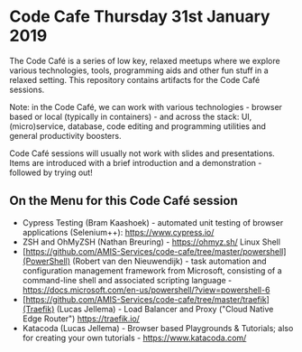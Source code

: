 # Code Cafe Thursday 31st January 2019
The Code Café is a series of low key, relaxed meetups where we explore various technologies, tools, programming aids and other fun stuff in a relaxed setting. This repository contains artifacts for the Code Café sessions.

Note: in the Code Café, we can work with various technologies - browser based or local (typically in containers) - and across the stack: UI, (micro)service, database, code editing and programming utilities and general productivity boosters. 

Code Café sessions will usually not work with slides and presentations. Items are introduced with a brief introduction and a demonstration - followed by trying out!

## On the Menu for this Code Café session

* Cypress Testing (Bram Kaashoek) - automated unit testing of browser applications (Selenium++): https://www.cypress.io/ 
* ZSH and OhMyZSH (Nathan Breuring) - https://ohmyz.sh/  Linux Shell 
* [https://github.com/AMIS-Services/code-cafe/tree/master/powershell](PowerShell) (Robert van den Nieuwendijk) - task automation and configuration management framework from Microsoft, consisting of a command-line shell and associated scripting language - https://docs.microsoft.com/en-us/powershell/?view=powershell-6 
* [https://github.com/AMIS-Services/code-cafe/tree/master/traefik](Traefik) (Lucas Jellema) - Load Balancer and Proxy ("Cloud Native Edge Router") https://traefik.io/
* Katacoda (Lucas Jellema) - Browser based Playgrounds & Tutorials; also for creating your own tutorials - https://www.katacoda.com/ 


